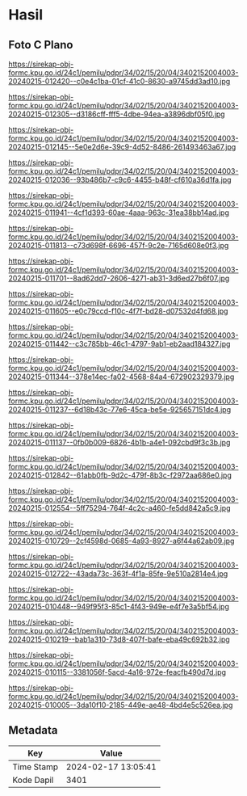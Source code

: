# Hasil

## Foto C Plano

https://sirekap-obj-formc.kpu.go.id/24c1/pemilu/pdpr/34/02/15/20/04/3402152004003-20240215-012420--c0e4c1ba-01cf-41c0-8630-a9745dd3ad10.jpg

https://sirekap-obj-formc.kpu.go.id/24c1/pemilu/pdpr/34/02/15/20/04/3402152004003-20240215-012305--d3186cff-fff5-4dbe-94ea-a3896dbf05f0.jpg

https://sirekap-obj-formc.kpu.go.id/24c1/pemilu/pdpr/34/02/15/20/04/3402152004003-20240215-012145--5e0e2d6e-39c9-4d52-8486-261493463a67.jpg

https://sirekap-obj-formc.kpu.go.id/24c1/pemilu/pdpr/34/02/15/20/04/3402152004003-20240215-012036--93b486b7-c9c6-4455-b48f-cf610a36d1fa.jpg

https://sirekap-obj-formc.kpu.go.id/24c1/pemilu/pdpr/34/02/15/20/04/3402152004003-20240215-011941--4cf1d393-60ae-4aaa-963c-31ea38bb14ad.jpg

https://sirekap-obj-formc.kpu.go.id/24c1/pemilu/pdpr/34/02/15/20/04/3402152004003-20240215-011813--c73d698f-6696-457f-9c2e-7165d608e0f3.jpg

https://sirekap-obj-formc.kpu.go.id/24c1/pemilu/pdpr/34/02/15/20/04/3402152004003-20240215-011701--8ad62dd7-2606-4271-ab31-3d6ed27b6f07.jpg

https://sirekap-obj-formc.kpu.go.id/24c1/pemilu/pdpr/34/02/15/20/04/3402152004003-20240215-011605--e0c79ccd-f10c-4f7f-bd28-d07532d4fd68.jpg

https://sirekap-obj-formc.kpu.go.id/24c1/pemilu/pdpr/34/02/15/20/04/3402152004003-20240215-011442--c3c785bb-46c1-4797-9ab1-eb2aad184327.jpg

https://sirekap-obj-formc.kpu.go.id/24c1/pemilu/pdpr/34/02/15/20/04/3402152004003-20240215-011344--378e14ec-fa02-4568-84a4-672902329379.jpg

https://sirekap-obj-formc.kpu.go.id/24c1/pemilu/pdpr/34/02/15/20/04/3402152004003-20240215-011237--6d18b43c-77e6-45ca-be5e-925657151dc4.jpg

https://sirekap-obj-formc.kpu.go.id/24c1/pemilu/pdpr/34/02/15/20/04/3402152004003-20240215-011137--0fb0b009-6826-4b1b-a4e1-092cbd9f3c3b.jpg

https://sirekap-obj-formc.kpu.go.id/24c1/pemilu/pdpr/34/02/15/20/04/3402152004003-20240215-012842--61abb0fb-9d2c-479f-8b3c-f2972aa686e0.jpg

https://sirekap-obj-formc.kpu.go.id/24c1/pemilu/pdpr/34/02/15/20/04/3402152004003-20240215-012554--5ff75294-764f-4c2c-a460-fe5dd842a5c9.jpg

https://sirekap-obj-formc.kpu.go.id/24c1/pemilu/pdpr/34/02/15/20/04/3402152004003-20240215-010729--2cf4598d-0685-4a93-8927-a6f44a62ab09.jpg

https://sirekap-obj-formc.kpu.go.id/24c1/pemilu/pdpr/34/02/15/20/04/3402152004003-20240215-012722--43ada73c-363f-4f1a-85fe-9e510a2814e4.jpg

https://sirekap-obj-formc.kpu.go.id/24c1/pemilu/pdpr/34/02/15/20/04/3402152004003-20240215-010448--949f95f3-85c1-4f43-949e-e4f7e3a5bf54.jpg

https://sirekap-obj-formc.kpu.go.id/24c1/pemilu/pdpr/34/02/15/20/04/3402152004003-20240215-010219--bab1a310-73d8-407f-bafe-eba49c692b32.jpg

https://sirekap-obj-formc.kpu.go.id/24c1/pemilu/pdpr/34/02/15/20/04/3402152004003-20240215-010115--3381056f-5acd-4a16-972e-feacfb490d7d.jpg

https://sirekap-obj-formc.kpu.go.id/24c1/pemilu/pdpr/34/02/15/20/04/3402152004003-20240215-010005--3da10f10-2185-449e-ae48-4bd4e5c526ea.jpg


## Metadata

| Key        | Value               |
| ---------- | ------------------- |
| Time Stamp | 2024-02-17 13:05:41 |
| Kode Dapil | 3401                |



